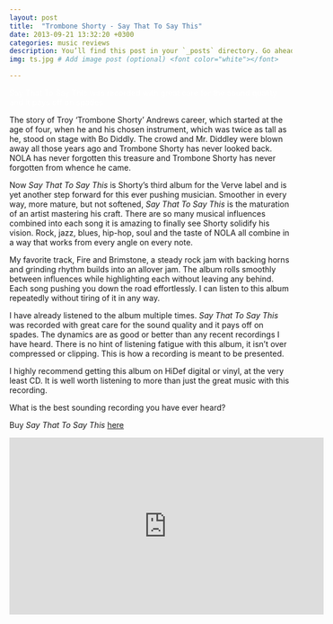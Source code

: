 ```yaml
---
layout: post
title:  "Trombone Shorty - Say That To Say This"
date: 2013-09-21 13:32:20 +0300
categories: music reviews
description: You’ll find this post in your `_posts` directory. Go ahead and edit it and re-build the site to see your changes. # Add post description (optional)
img: ts.jpg # Add image post (optional) <font color="white"></font>

---
```

<font color="white">Say That To Say This was recorded with great care for the sound quality and it pays off on spades                                </font>

The story of Troy ‘Trombone Shorty’ Andrews career, which started at the age of four, when he and his chosen instrument, which was twice as tall as he, stood on stage with Bo Diddly. The crowd and Mr. Diddley were blown away all those years ago and Trombone Shorty has never looked back. NOLA has never forgotten this treasure and Trombone Shorty has never forgotten from whence he came.

Now *Say That To Say This* is Shorty’s third album for the Verve label and is yet another step forward for this ever pushing musician. Smoother in every way, more mature, but not softened, *Say That To Say This* is the maturation of an artist mastering his craft. There are so many musical influences combined into each song it is amazing to finally see Shorty solidify his vision. Rock, jazz, blues, hip-hop, soul and the taste of NOLA all combine in a way that works from every angle on every note.

My favorite track, Fire and Brimstone, a steady rock jam with backing horns and grinding rhythm builds into an allover jam. The album rolls smoothly between influences while highlighting each without leaving any behind. Each song pushing you down the road effortlessly. I can listen to this album repeatedly without tiring of it in any way.

I have already listened to the album multiple times. *Say That To Say This* was recorded with great care for the sound quality and it pays off on spades. The dynamics are as good or better than any recent recordings I have heard. There is no hint of listening fatigue with this album, it isn’t over compressed or clipping. This is how a recording is meant to be presented.

I highly recommend getting this album on HiDef digital or vinyl, at the very least CD. It is well worth listening to more than just the great music with this recording.

What is the best sounding recording you have ever heard?

Buy *Say That To Say This* [here](https://amzn.to/33MqeN6)

<iframe width="560" height="315" src="https://www.youtube.com/embed/eJJo05FLxDk" frameborder="0" allow="accelerometer; autoplay; encrypted-media; gyroscope; picture-in-picture" allowfullscreen></iframe>

